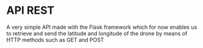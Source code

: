 
# API REST
A very simple API made with the Flask framework which for now enables us to retrieve and send the latitude and longitude
of the drone by means of HTTP methods such as GET and POST
